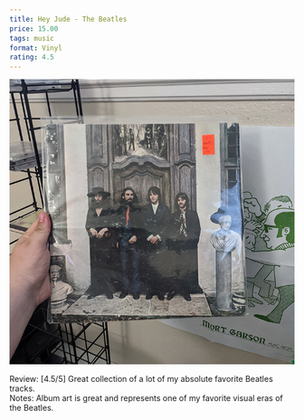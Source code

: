 ```yaml
---
title: Hey Jude - The Beatles
price: 15.00
tags: music
format: Vinyl
rating: 4.5
---
```

![heyjude](/assets/img/ibuycrap/heyjude.jpg) 

Review: [4.5/5] Great collection of a lot of my absolute favorite Beatles tracks.  
Notes: Album art is great and represents one of my favorite visual eras of the Beatles.